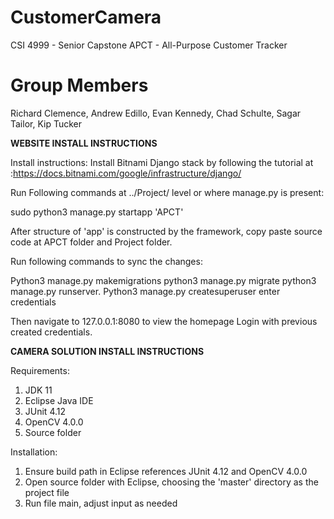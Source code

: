 # CustomerCamera
CSI 4999 - Senior Capstone
APCT - All-Purpose Customer Tracker

# Group Members
Richard Clemence, Andrew Edillo, Evan Kennedy, Chad Schulte, Sagar Tailor, Kip Tucker

**WEBSITE INSTALL INSTRUCTIONS**

Install instructions:
Install Bitnami Django stack by following the tutorial at :https://docs.bitnami.com/google/infrastructure/django/

Run Following commands at ../Project/ level or where manage.py is present:

sudo python3 manage.py startapp 'APCT'

After structure of 'app' is constructed by the framework, copy paste source code at APCT folder and Project folder.

Run following commands to sync the changes:

Python3 manage.py makemigrations
python3 manage.py migrate
python3 manage.py runserver.
Python3 manage.py createsuperuser
enter credentials

Then navigate to 127.0.0.1:8080 to view the homepage
Login with previous created credentials.

**CAMERA SOLUTION INSTALL INSTRUCTIONS**

Requirements:

1. JDK 11
2. Eclipse Java IDE
3. JUnit 4.12
4. OpenCV 4.0.0
5. Source folder

Installation:

1. Ensure build path in Eclipse references JUnit 4.12 and OpenCV 4.0.0
2. Open source folder with Eclipse, choosing the 'master' directory as the project file
3. Run file main, adjust input as needed
